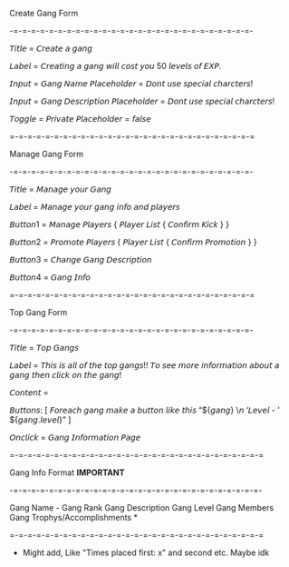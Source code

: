 Create Gang Form

-=-=-=-=-=-=-=-=-=-=-=-=-=-=-=-=-=-=-=-=-=-=-=-=-=-=-=-

𝘛𝘪𝘵𝘭𝘦 = 𝘊𝘳𝘦𝘢𝘵𝘦 𝘢 𝘨𝘢𝘯𝘨

𝘓𝘢𝘣𝘦𝘭 = 𝘊𝘳𝘦𝘢𝘵𝘪𝘯𝘨 𝘢 𝘨𝘢𝘯𝘨 𝘸𝘪𝘭𝘭 𝘤𝘰𝘴𝘵 𝘺𝘰𝘶 50 𝘭𝘦𝘷𝘦𝘭𝘴 𝘰𝘧 𝘌𝘟𝘗.

𝘐𝘯𝘱𝘶𝘵 = 𝘎𝘢𝘯𝘨 𝘕𝘢𝘮𝘦 𝘗𝘭𝘢𝘤𝘦𝘩𝘰𝘭𝘥𝘦𝘳 = 𝘋𝘰𝘯𝘵 𝘶𝘴𝘦 𝘴𝘱𝘦𝘤𝘪𝘢𝘭 𝘤𝘩𝘢𝘳𝘤𝘵𝘦𝘳𝘴!

𝘐𝘯𝘱𝘶𝘵 = 𝘎𝘢𝘯𝘨 𝘋𝘦𝘴𝘤𝘳𝘪𝘱𝘵𝘪𝘰𝘯 𝘗𝘭𝘢𝘤𝘦𝘩𝘰𝘭𝘥𝘦𝘳 = 𝘋𝘰𝘯𝘵 𝘶𝘴𝘦 𝘴𝘱𝘦𝘤𝘪𝘢𝘭 𝘤𝘩𝘢𝘳𝘤𝘵𝘦𝘳𝘴!
  
𝘛𝘰𝘨𝘨𝘭𝘦 = 𝘗𝘳𝘪𝘷𝘢𝘵𝘦 𝘗𝘭𝘢𝘤𝘦𝘩𝘰𝘭𝘥𝘦𝘳 = 𝘧𝘢𝘭𝘴𝘦

=-=-=-=-=-=-=-=-=-=-=-=-=-=-=-=-=-=-=-=-=-=-=-=-=-=-=-=

Manage Gang Form

-=-=-=-=-=-=-=-=-=-=-=-=-=-=-=-=-=-=-=-=-=-=-=-=-=-=-=-

𝘛𝘪𝘵𝘭𝘦 = 𝘔𝘢𝘯𝘢𝘨𝘦 𝘺𝘰𝘶𝘳 𝘎𝘢𝘯𝘨

𝘓𝘢𝘣𝘦𝘭 = 𝘔𝘢𝘯𝘢𝘨𝘦 𝘺𝘰𝘶𝘳 𝘨𝘢𝘯𝘨 𝘪𝘯𝘧𝘰 𝘢𝘯𝘥 𝘱𝘭𝘢𝘺𝘦𝘳𝘴

𝘉𝘶𝘵𝘵𝘰𝘯1 = 𝘔𝘢𝘯𝘢𝘨𝘦 𝘗𝘭𝘢𝘺𝘦𝘳𝘴 {
  𝘗𝘭𝘢𝘺𝘦𝘳 𝘓𝘪𝘴𝘵 {
      𝘊𝘰𝘯𝘧𝘪𝘳𝘮 𝘒𝘪𝘤𝘬
    }
}

𝘉𝘶𝘵𝘵𝘰𝘯2 = 𝘗𝘳𝘰𝘮𝘰𝘵𝘦 𝘗𝘭𝘢𝘺𝘦𝘳𝘴 {
  𝘗𝘭𝘢𝘺𝘦𝘳 𝘓𝘪𝘴𝘵 {
    𝘊𝘰𝘯𝘧𝘪𝘳𝘮 𝘗𝘳𝘰𝘮𝘰𝘵𝘪𝘰𝘯
  }
}

𝘉𝘶𝘵𝘵𝘰𝘯3 = 𝘊𝘩𝘢𝘯𝘨𝘦 𝘎𝘢𝘯𝘨 𝘋𝘦𝘴𝘤𝘳𝘪𝘱𝘵𝘪𝘰𝘯

𝘉𝘶𝘵𝘵𝘰𝘯4 = 𝘎𝘢𝘯𝘨 𝘐𝘯𝘧𝘰

=-=-=-=-=-=-=-=-=-=-=-=-=-=-=-=-=-=-=-=-=-=-=-=-=-=-=-=

Top Gang Form

-=-=-=-=-=-=-=-=-=-=-=-=-=-=-=-=-=-=-=-=-=-=-=-=-=-=-=-


𝘛𝘪𝘵𝘭𝘦 = 𝘛𝘰𝘱 𝘎𝘢𝘯𝘨𝘴

𝘓𝘢𝘣𝘦𝘭 = 𝘛𝘩𝘪𝘴 𝘪𝘴 𝘢𝘭𝘭 𝘰𝘧 𝘵𝘩𝘦 𝘵𝘰𝘱 𝘨𝘢𝘯𝘨𝘴!! 𝘛𝘰 𝘴𝘦𝘦 𝘮𝘰𝘳𝘦 𝘪𝘯𝘧𝘰𝘳𝘮𝘢𝘵𝘪𝘰𝘯 𝘢𝘣𝘰𝘶𝘵 𝘢 𝘨𝘢𝘯𝘨 𝘵𝘩𝘦𝘯 𝘤𝘭𝘪𝘤𝘬 𝘰𝘯 𝘵𝘩𝘦 𝘨𝘢𝘯𝘨!

𝘊𝘰𝘯𝘵𝘦𝘯𝘵 = 

𝘉𝘶𝘵𝘵𝘰𝘯𝘴: [
    𝘍𝘰𝘳𝘦𝘢𝘤𝘩 𝘨𝘢𝘯𝘨 𝘮𝘢𝘬𝘦 𝘢 𝘣𝘶𝘵𝘵𝘰𝘯 𝘭𝘪𝘬𝘦 𝘵𝘩𝘪𝘴
     “${𝘨𝘢𝘯𝘨} \𝘯 ‘𝘓𝘦𝘷𝘦𝘭 - ’ ${𝘨𝘢𝘯𝘨.𝘭𝘦𝘷𝘦𝘭}”
 ]

𝘖𝘯𝘤𝘭𝘪𝘤𝘬 = 𝘎𝘢𝘯𝘨 𝘐𝘯𝘧𝘰𝘳𝘮𝘢𝘵𝘪𝘰𝘯 𝘗𝘢𝘨𝘦

=-=-=-=-=-=-=-=-=-=-=-=-=-=-=-=-=-=-=-=-=-=-=-=-=-=-=-=-=

Gang Info Format **IMPORTANT**

-=-=-=-=-=-=-=-=-=-=-=-=-=-=-=-=-=-=-=-=-=-=-=-=-=-=-=-=-

Gang Name - Gang Rank
Gang Description
Gang Level
Gang Members
Gang Trophys/Accomplishments *

=-=-=-=-=-=-=-=-=-=-=-=-=-=-=-=-=-=-=-=-=-=-=-=-=-=-=-=-=

* Might add, Like "Times placed first: x" and second etc. Maybe idk
